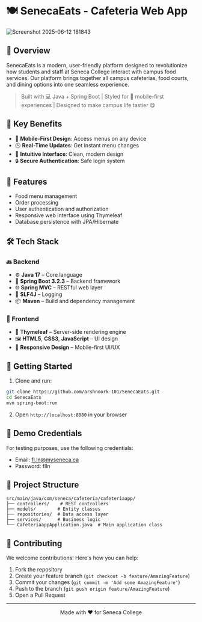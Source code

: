 # 🍽️ SenecaEats - Cafeteria Web App

![Screenshot 2025-06-12 181843](https://github.com/user-attachments/assets/71bfd504-5e62-4388-8414-30d876484d8c)

</div>

## 🌟 Overview
SenecaEats is a modern, user-friendly platform 
designed to revolutionize how students and staff at 
Seneca College interact with campus food services. Our 
platform brings together all campus cafeterias, food 
courts, and dining options into one seamless 
experience.

> Built with 💻 Java + Spring Boot | Styled for 📱 mobile-first experiences | Designed to make campus life tastier 😋

## 🎯 Key Benefits
- 📱 **Mobile-First Design**: Access menus on any device
- 🕒 **Real-Time Updates**: Get instant menu changes
- 🎨 **Intuitive Interface**: Clean, modern design
- 🔒 **Secure Authentication**: Safe login system

## 🚀 Features

- Food menu management
- Order processing
- User authentication and authorization
- Responsive web interface using Thymeleaf
- Database persistence with JPA/Hibernate

## 🛠️ Tech Stack

### 🔙 Backend
- ⚙️ **Java 17** – Core language
- 🚀 **Spring Boot 3.2.3** – Backend framework
- 🌐 **Spring MVC** – RESTful web layer
- 🧰 **SLF4J** – Logging
- 📦 **Maven** – Build and dependency management

### 🎨 Frontend
- 🧩 **Thymeleaf** – Server-side rendering engine
- 🖼️ **HTML5**, **CSS3**, **JavaScript** – UI design
- 📱 **Responsive Design** – Mobile-first UI/UX

## 🚀 Getting Started

1. Clone and run:
```bash
git clone https://github.com/arshnoork-101/SenecaEats.git
cd SenecaEats
mvn spring-boot:run
```

2. Open `http://localhost:8080` in your browser

## 🔑 Demo Credentials

For testing purposes, use the following credentials:
- Email: fl.ln@myseneca.ca
- Password: flln

## 📁 Project Structure

```
src/main/java/com/seneca/cafeteria/cafeteriaapp/
├── controllers/    # REST controllers
├── models/        # Entity classes
├── repositories/  # Data access layer
├── services/      # Business logic
└── CafeteriaappApplication.java  # Main application class
```

## 🤝 Contributing

We welcome contributions! Here's how you can help:

1. Fork the repository
2. Create your feature branch (`git checkout -b feature/AmazingFeature`)
3. Commit your changes (`git commit -m 'Add some AmazingFeature'`)
4. Push to the branch (`git push origin feature/AmazingFeature`)
5. Open a Pull Request

---

<div align="center">
Made with ❤️ for Seneca College
</div> 
